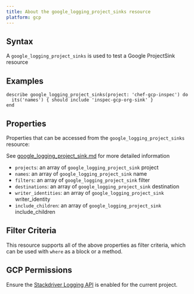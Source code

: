 ```yaml
---
title: About the google_logging_project_sinks resource
platform: gcp
---
```


## Syntax
A `google_logging_project_sinks` is used to test a Google ProjectSink resource

## Examples
```
describe google_logging_project_sinks(project: 'chef-gcp-inspec') do
  its('names') { should include 'inspec-gcp-org-sink' }
end
```

## Properties
Properties that can be accessed from the `google_logging_project_sinks` resource:

See [google_logging_project_sink.md](google_logging_project_sink.md) for more detailed information
  * `projects`: an array of `google_logging_project_sink` project
  * `names`: an array of `google_logging_project_sink` name
  * `filters`: an array of `google_logging_project_sink` filter
  * `destinations`: an array of `google_logging_project_sink` destination
  * `writer_identities`: an array of `google_logging_project_sink` writer_identity
  * `include_children`: an array of `google_logging_project_sink` include_children

## Filter Criteria
This resource supports all of the above properties as filter criteria, which can be used
with `where` as a block or a method.

## GCP Permissions

Ensure the [Stackdriver Logging API](https://console.cloud.google.com/apis/library/logging.googleapis.com/) is enabled for the current project.
